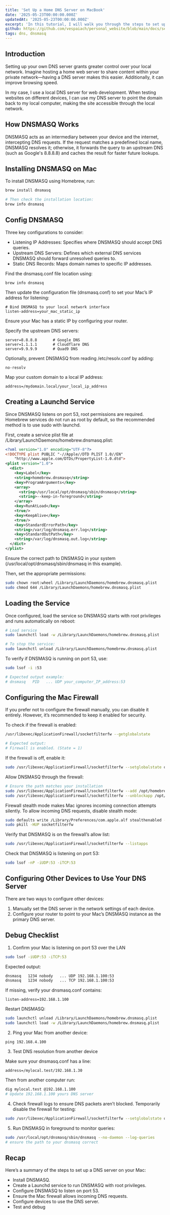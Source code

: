 ```yaml
---
title: 'Set Up a Home DNS Server on MacBook'
date: '2025-05-23T00:00:00.000Z'
updatedAt: '2025-05-23T00:00:00.000Z'
excerpt: 'In this tutorial, I will walk you through the steps to set up a DNS server on a MacBook using DNSMASQ - a lightweight and easy-to-configure DNS tool.'
github: https://github.com/vespaiach/personal_website/blob/main/docs/setup-a-home-dns-server-on-macbook.md
tags: dns, dnsmasq
---
```


## Introduction

Setting up your own DNS server grants greater control over your local network. Imagine hosting a home web server to share content within your private network—having a DNS server makes this easier. Additionally, it can improve browsing speed.

In my case, I use a local DNS server for web development. When testing websites on different devices, I can use my DNS server to point the domain back to my local computer, making the site accessible through the local network.

## How DNSMASQ Works

DNSMASQ acts as an intermediary between your device and the internet, intercepting DNS requests. If the request matches a predefined local name, DNSMASQ resolves it; otherwise, it forwards the query to an upstream DNS (such as Google's 8.8.8.8) and caches the result for faster future lookups.

## Installing DNSMASQ on Mac

To install DNSMASQ using Homebrew, run:

```bash
brew install dnsmasq

# Then check the installation location:
brew info dnsmasq
```

## Config DNSMASQ

Three key configurations to consider:

- Listening IP Addresses: Specifies where DNSMASQ should accept DNS queries.
- Upstream DNS Servers: Defines which external DNS services DNSMASQ should forward unresolved queries to.
- Static DNS Records: Maps domain names to specific IP addresses.

Find the dnsmasq.conf file location using:

```
brew info dnsmasq
```

Then update the configuration file (dnsmasq.conf) to set your Mac’s IP address for listening:

```
# Bind DNSMASQ to your local network interface
listen-address=your_mac_static_ip
```

Ensure your Mac has a static IP by configuring your router.

Specify the upstream DNS servers:

```
server=8.8.8.8       # Google DNS
server=1.1.1.1       # Cloudflare DNS
server=9.9.9.9       # Quad9 DNS
```

Optionally, prevent DNSMASQ from reading /etc/resolv.conf by adding:

```
no-resolv
```

Map your custom domain to a local IP address:

```
address=/mydomain.local/your_local_ip_address
```

## Creating a Launchd Service

Since DNSMASQ listens on port 53, root permissions are required. Homebrew services do not run as root by default, so the recommended method is to use sudo with launchd.

First, create a service plist file at /Library/LaunchDaemons/homebrew.dnsmasq.plist:

```xml
<?xml version="1.0" encoding="UTF-8"?>
<!DOCTYPE plist PUBLIC "-//Apple//DTD PLIST 1.0//EN"
    "http://www.apple.com/DTDs/PropertyList-1.0.dtd">
<plist version="1.0">
  <dict>
    <key>Label</key>
    <string>homebrew.dnsmasq</string>
    <key>ProgramArguments</key>
    <array>
      <string>/usr/local/opt/dnsmasq/sbin/dnsmasq</string>
      <string>--keep-in-foreground</string>
    </array>
    <key>RunAtLoad</key>
    <true/>
    <key>KeepAlive</key>
    <true/>
    <key>StandardErrorPath</key>
    <string>/var/log/dnsmasq.err.log</string>
    <key>StandardOutPath</key>
    <string>/var/log/dnsmasq.out.log</string>
  </dict>
</plist>
```

Ensure the correct path to DNSMASQ in your system (/usr/local/opt/dnsmasq/sbin/dnsmasq in this example).

Then, set the appropriate permissions:

```bash
sudo chown root:wheel /Library/LaunchDaemons/homebrew.dnsmasq.plist
sudo chmod 644 /Library/LaunchDaemons/homebrew.dnsmasq.plist
```

## Loading the Service

Once configured, load the service so DNSMASQ starts with root privileges and runs automatically on reboot:

```bash
# Load service
sudo launchctl load -w /Library/LaunchDaemons/homebrew.dnsmasq.plist

# To stop the service:
sudo launchctl unload /Library/LaunchDaemons/homebrew.dnsmasq.plist
```

To verify if DNSMASQ is running on port 53, use:

```bash
sudo lsof -i :53

# Expected output example:
# dnsmasq   PID   ... UDP your_computer_IP_address:53
```

## Configuring the Mac Firewall

If you prefer not to configure the firewall manually, you can disable it entirely. However, it’s recommended to keep it enabled for security.

To check if the firewall is enabled:

```bash
/usr/libexec/ApplicationFirewall/socketfilterfw --getglobalstate

# Expected output:
# Firewall is enabled. (State = 1)
```

If the firewall is off, enable it:

```bash
sudo /usr/libexec/ApplicationFirewall/socketfilterfw --setglobalstate on
```

Allow DNSMASQ through the firewall:

```bash
# Ensure the path matches your installation
sudo /usr/libexec/ApplicationFirewall/socketfilterfw --add /opt/homebrew/sbin/dnsmasq
sudo /usr/libexec/ApplicationFirewall/socketfilterfw --unblockapp /opt/homebrew/sbin/dnsmasq
```

Firewall stealth mode makes Mac ignores incoming connection attempts silently. To allow incoming DNS requests, disable stealth mode:

```bash
sudo defaults write /Library/Preferences/com.apple.alf stealthenabled -bool false
sudo pkill -HUP socketfilterfw
```

Verify that DNSMASQ is on the firewall’s allow list:

```bash
sudo /usr/libexec/ApplicationFirewall/socketfilterfw --listapps
```

Check that DNSMASQ is listening on port 53:

```bash
sudo lsof -nP -iUDP:53 -iTCP:53
```

## Configuring Other Devices to Use Your DNS Server

There are two ways to configure other devices:

1. Manually set the DNS server in the network settings of each device.
2. Configure your router to point to your Mac’s DNSMASQ instance as the primary DNS server.

## Debug Checklist

1. Confirm your Mac is listening on port 53 over the LAN

```bash
sudo lsof -iUDP:53 -iTCP:53
```

Expected output:

```bash
dnsmasq   1234 nobody   ... UDP 192.168.1.100:53
dnsmasq   1234 nobody   ... TCP 192.168.1.100:53
```

If missing, verify your dnsmasq.conf contains:

```
listen-address=192.168.1.100
```

Restart DNSMASQ:

```bash
sudo launchctl unload /Library/LaunchDaemons/homebrew.dnsmasq.plist
sudo launchctl load -w /Library/LaunchDaemons/homebrew.dnsmasq.plist
```

2. Ping your Mac from another device:

```
ping 192.168.4.100
```

3. Test DNS resolution from another device

Make sure your dnsmasq.conf has a line:

```
address=/mylocal.test/192.168.1.30
```

Then from another computer run:

```bash
dig mylocal.test @192.168.1.100
# Update 192.168.1.100 yours DNS server
```

4. Check firewall logs to ensure DNS packets aren’t blocked. Temporarily disable the firewall for testing:

```bash
sudo /usr/libexec/ApplicationFirewall/socketfilterfw --setglobalstate off
```

5. Run DNSMASQ in foreground to monitor queries:

```bash
sudo /usr/local/opt/dnsmasq/sbin/dnsmasq --no-daemon --log-queries
# ensure the path to your dnsmasq correct
```

## Recap

Here’s a summary of the steps to set up a DNS server on your Mac:

- Install DNSMASQ.
- Create a Launchd service to run DNSMASQ with root privileges.
- Configure DNSMASQ to listen on port 53.
- Ensure the Mac firewall allows incoming DNS requests.
- Configure devices to use the DNS server.
- Test and debug